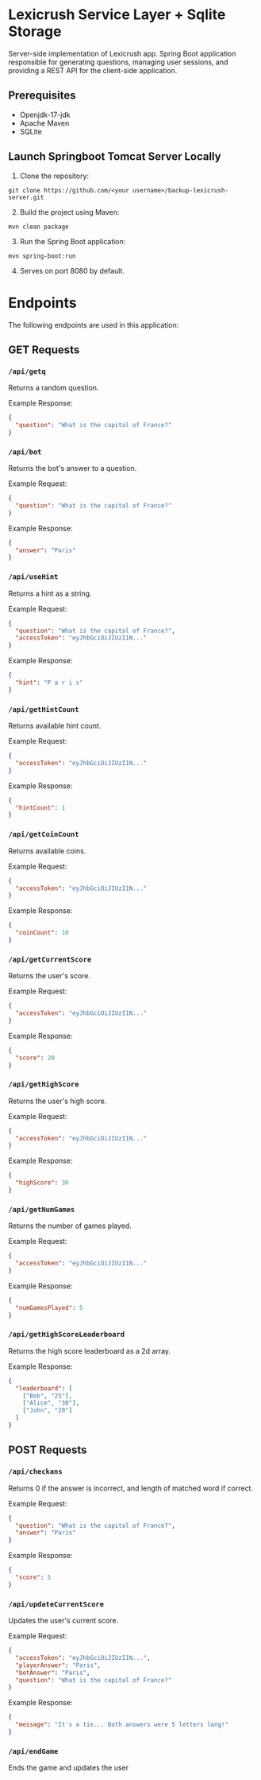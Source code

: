 # Lexicrush Service Layer + Sqlite Storage
Server-side implementation of Lexicrush app. Spring Boot application responsible for generating questions, managing user sessions, and providing a REST API for the client-side application.

## Prerequisites
* Openjdk-17-jdk
* Apache Maven
* SQLite

## Launch Springboot Tomcat Server Locally
1. Clone the repository:
```
git clone https://github.com/<your username>/backup-lexicrush-server.git
```

2. Build the project using Maven:
```
mvn clean package
```

3. Run the Spring Boot application:
```
mvn spring-boot:run
```

4. Serves on port 8080 by default.

# Endpoints

The following endpoints are used in this application:

## GET Requests

### `/api/getq`

Returns a random question.

Example Response:
```json
{
  "question": "What is the capital of France?"
}
```

### `/api/bot`

Returns the bot's answer to a question.

Example Request:
```json
{
  "question": "What is the capital of France?"
}
```

Example Response:
```json
{
  "answer": "Paris"
}
```

### `/api/useHint`

Returns a hint as a string.

Example Request:
```json
{
  "question": "What is the capital of France?",
  "accessToken": "eyJhbGciOiJIUzI1N..."
}
```

Example Response:
```json
{
  "hint": "P a r i s"
}
```

### `/api/getHintCount`

Returns available hint count.

Example Request:
```json
{
  "accessToken": "eyJhbGciOiJIUzI1N..."
}
```

Example Response:
```json
{
  "hintCount": 1
}
```

### `/api/getCoinCount`

Returns available coins.

Example Request:
```json
{
  "accessToken": "eyJhbGciOiJIUzI1N..."
}
```

Example Response:
```json
{
  "coinCount": 10
}
```

### `/api/getCurrentScore`

Returns the user's score.

Example Request:
```json
{
  "accessToken": "eyJhbGciOiJIUzI1N..."
}
```

Example Response:
```json
{
  "score": 20
}
```

### `/api/getHighScore`

Returns the user's high score.

Example Request:
```json
{
  "accessToken": "eyJhbGciOiJIUzI1N..."
}
```

Example Response:
```json
{
  "highScore": 30
}
```

### `/api/getNumGames`

Returns the number of games played.

Example Request:
```json
{
  "accessToken": "eyJhbGciOiJIUzI1N..."
}
```

Example Response:
```json
{
  "numGamesPlayed": 5
}
```

### `/api/getHighScoreLeaderboard`

Returns the high score leaderboard as a 2d array.

Example Response:
```json
{
  "leaderboard": [
    ["Bob", "25"],
    ["Alice", "30"],
    ["John", "20"]
  ]
}
```

## POST Requests

### `/api/checkans`

Returns 0 if the answer is incorrect, and length of matched word if correct.

Example Request:
```json
{
  "question": "What is the capital of France?",
  "answer": "Paris"
}
```

Example Response:
```json
{
  "score": 5
}
```

### `/api/updateCurrentScore`

Updates the user's current score.

Example Request:
```json
{
  "accessToken": "eyJhbGciOiJIUzI1N...",
  "playerAnswer": "Paris",
  "botAnswer": "Paris",
  "question": "What is the capital of France?"
}
```

Example Response:
```json
{
  "message": "It's a tie... Both answers were 5 letters long!"
}
```

### `/api/endGame`

Ends the game and updates the user
